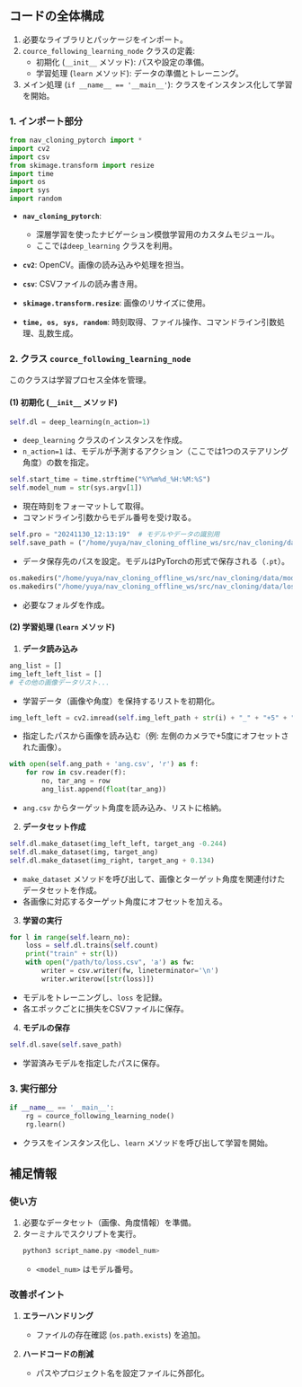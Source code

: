 ## **コードの全体構成**

1. 必要なライブラリとパッケージをインポート。
2. `cource_following_learning_node` クラスの定義:
   - 初期化 (`__init__` メソッド): パスや設定の準備。
   - 学習処理 (`learn` メソッド): データの準備とトレーニング。
3. メイン処理 (`if __name__ == '__main__'`): クラスをインスタンス化して学習を開始。



### **1. インポート部分**

```python
from nav_cloning_pytorch import *
import cv2
import csv
from skimage.transform import resize
import time
import os
import sys
import random
```

- **`nav_cloning_pytorch`**:
  - 深層学習を使ったナビゲーション模倣学習用のカスタムモジュール。
  - ここでは`deep_learning` クラスを利用。
  
- **`cv2`**: OpenCV。画像の読み込みや処理を担当。

- **`csv`**: CSVファイルの読み書き用。

- **`skimage.transform.resize`**: 画像のリサイズに使用。

- **`time, os, sys, random`**: 時刻取得、ファイル操作、コマンドライン引数処理、乱数生成。



### **2. クラス `cource_following_learning_node`**
このクラスは学習プロセス全体を管理。

#### **(1) 初期化 (`__init__` メソッド)**

```python
self.dl = deep_learning(n_action=1)
```

- `deep_learning` クラスのインスタンスを作成。
- `n_action=1` は、モデルが予測するアクション（ここでは1つのステアリング角度）の数を指定。

```python
self.start_time = time.strftime("%Y%m%d_%H:%M:%S")
self.model_num = str(sys.argv[1])
```

- 現在時刻をフォーマットして取得。
- コマンドライン引数からモデル番号を受け取る。

```python
self.pro = "20241130_12:13:19"  # モデルやデータの識別用
self.save_path = ("/home/yuya/nav_cloning_offline_ws/src/nav_cloning/data/model/" + str(self.pro) + "/model" + str(self.model_num) + ".pt")
```

- データ保存先のパスを設定。モデルはPyTorchの形式で保存される（`.pt`）。

```python
os.makedirs("/home/yuya/nav_cloning_offline_ws/src/nav_cloning/data/model/" + str(self.pro), exist_ok=True)
os.makedirs("/home/yuya/nav_cloning_offline_ws/src/nav_cloning/data/loss/" + str(self.pro) + "/", exist_ok=True)
```

- 必要なフォルダを作成。



#### **(2) 学習処理 (`learn` メソッド)**

1. **データ読み込み**

```python
ang_list = []
img_left_left_list = []
# その他の画像データリスト...
```

- 学習データ（画像や角度）を保持するリストを初期化。

```python
img_left_left = cv2.imread(self.img_left_path + str(i) + "_" + "+5" + ".jpg")
```

- 指定したパスから画像を読み込む（例: 左側のカメラで+5度にオフセットされた画像）。

```python
with open(self.ang_path + 'ang.csv', 'r') as f:
    for row in csv.reader(f):
        no, tar_ang = row
        ang_list.append(float(tar_ang))
```

- `ang.csv` からターゲット角度を読み込み、リストに格納。



2. **データセット作成**

```python
self.dl.make_dataset(img_left_left, target_ang -0.244)
self.dl.make_dataset(img, target_ang)
self.dl.make_dataset(img_right, target_ang + 0.134)
```

- `make_dataset` メソッドを呼び出して、画像とターゲット角度を関連付けたデータセットを作成。
- 各画像に対応するターゲット角度にオフセットを加える。



3. **学習の実行**

```python
for l in range(self.learn_no):
    loss = self.dl.trains(self.count)
    print("train" + str(l))
    with open("/path/to/loss.csv", 'a') as fw:
        writer = csv.writer(fw, lineterminator='\n')
        writer.writerow([str(loss)])
```

- モデルをトレーニングし、`loss` を記録。
- 各エポックごとに損失をCSVファイルに保存。



4. **モデルの保存**

```python
self.dl.save(self.save_path)
```

- 学習済みモデルを指定したパスに保存。



### **3. 実行部分**
```python
if __name__ == '__main__':
    rg = cource_following_learning_node()
    rg.learn()
```

- クラスをインスタンス化し、`learn` メソッドを呼び出して学習を開始。



## **補足情報**
### **使い方**
1. 必要なデータセット（画像、角度情報）を準備。
2. ターミナルでスクリプトを実行。
   ```bash
   python3 script_name.py <model_num>
   ```
   - `<model_num>` はモデル番号。



### **改善ポイント**
1. **エラーハンドリング**
   - ファイルの存在確認 (`os.path.exists`) を追加。

2. **ハードコードの削減**
   - パスやプロジェクト名を設定ファイルに外部化。